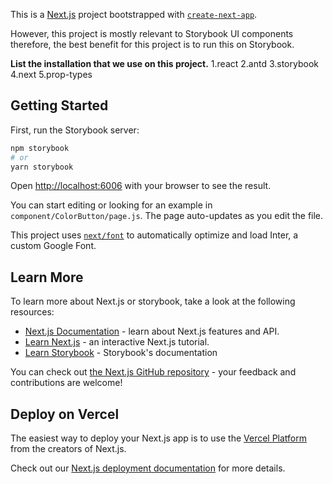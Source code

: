This is a [Next.js](https://nextjs.org/) project bootstrapped with [`create-next-app`](https://github.com/vercel/next.js/tree/canary/packages/create-next-app).

However, this project is mostly relevant to Storybook UI components therefore, the best benefit for this project is to run this on Storybook.

**List the installation that we use on this project.**
1.react
2.antd
3.storybook
4.next
5.prop-types


## Getting Started

First, run the Storybook server:

```bash
npm storybook
# or
yarn storybook
```

Open [http://localhost:6006](http://localhost:6006) with your browser to see the result.

You can start editing or looking for an example in `component/ColorButton/page.js`. The page auto-updates as you edit the file.

This project uses [`next/font`](https://nextjs.org/docs/basic-features/font-optimization) to automatically optimize and load Inter, a custom Google Font.

## Learn More

To learn more about Next.js or storybook, take a look at the following resources:

- [Next.js Documentation](https://nextjs.org/docs) - learn about Next.js features and API.
- [Learn Next.js](https://nextjs.org/learn) - an interactive Next.js tutorial.
- [Learn Storybook](https://storybook.js.org/) - Storybook's documentation

You can check out [the Next.js GitHub repository](https://github.com/vercel/next.js/) - your feedback and contributions are welcome!

## Deploy on Vercel

The easiest way to deploy your Next.js app is to use the [Vercel Platform](https://vercel.com/new?utm_medium=default-template&filter=next.js&utm_source=create-next-app&utm_campaign=create-next-app-readme) from the creators of Next.js.

Check out our [Next.js deployment documentation](https://nextjs.org/docs/deployment) for more details.
